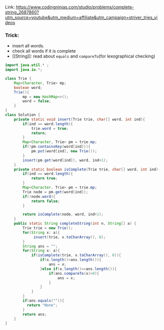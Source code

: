 Link: https://www.codingninjas.com/studio/problems/complete-string_2687860?utm_source=youtube&utm_medium=affiliate&utm_campaign=striver_tries_videos

### Trick:
- insert all words.
- check all words if it is complete
- [[String]]: read about `equals` and `compareTo`(for lexographical checking) 

```java
import java.util.* ;
import java.io.*; 

class Trie {
    Map<Character, Trie> mp;
    boolean word;
    Trie(){
        mp = new HashMap<>();
        word = false;
    }
}
class Solution {
    private static void insert(Trie trie, char[] word, int ind){
        if(ind == word.length){
            trie.word = true;
            return;
        }
        Map<Character, Trie> pm = trie.mp;
        if(!pm.containsKey(word[ind])){
            pm.put(word[ind], new Trie());
        }
        insert(pm.get(word[ind]), word, ind+1);
    }
    private static boolean isComplete(Trie trie, char[] word, int ind){
        if(ind == word.length){
            return true;
        }
        Map<Character, Trie> pm = trie.mp;
        Trie node = pm.get(word[ind]);
        if(!node.word){
            return false;
        }

        return isComplete(node, word, ind+1);
    }
    public static String completeString(int n, String[] a) {
        Trie trie = new Trie();
        for(String x: a){
             insert(trie, x.toCharArray(), 0);
        }
        String ans = "";
        for(String x: a){
            if(isComplete(trie, x.toCharArray(), 0)){
                if(x.length()>ans.length()){
                    ans = x;
                }else if(x.length()==ans.length()){
                    if(ans.compareTo(x)>0){
                        ans = x;
                    }
                }
            }
        }
        if(ans.equals("")){
          return "None";
        }
        return ans;
    }
}
```
